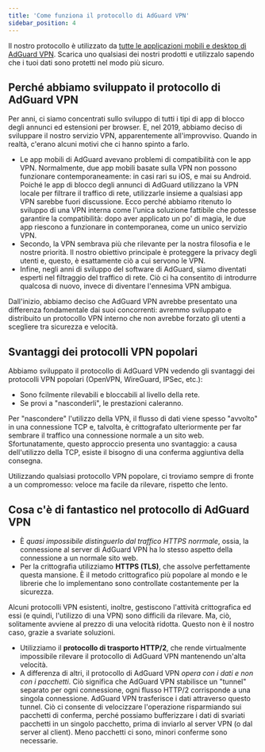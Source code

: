 ```yaml
---
title: 'Come funziona il protocollo di AdGuard VPN'
sidebar_position: 4
---
```


Il nostro protocollo è utilizzato da [tutte le applicazioni mobili e desktop di AdGuard VPN](https://adguard-vpn.com/welcome.html). Scarica uno qualsiasi dei nostri prodotti e utilizzalo sapendo che i tuoi dati sono protetti nel modo più sicuro.

## Perché abbiamo sviluppato il protocollo di AdGuard VPN

Per anni, ci siamo concentrati sullo sviluppo di tutti i tipi di app di blocco degli annunci ed estensioni per browser. E, nel 2019, abbiamo deciso di sviluppare il nostro servizio VPN, apparentemente all'improvviso. Quando in realtà, c'erano alcuni motivi che ci hanno spinto a farlo.

- Le app mobili di AdGuard avevano problemi di compatibilità con le app VPN. Normalmente, due app mobili basate sulla VPN non possono funzionare contemporaneamente: in casi rari su iOS, e mai su Android. Poiché le app di blocco degli annunci di AdGuard utilizzano la VPN locale per filtrare il traffico di rete, utilizzarle insieme a qualsiasi app VPN sarebbe fuori discussione. Ecco perché abbiamo ritenuto lo sviluppo di una VPN interna come l'unica soluzione fattibile che potesse garantire la compatibilità: dopo aver applicato un po' di magia, le due app riescono a funzionare in contemporanea, come un unico servizio VPN.
- Secondo, la VPN sembrava più che rilevante per la nostra filosofia e le nostre priorità. Il nostro obiettivo principale è proteggere la privacy degli utenti e, questo, è esattamente ciò a cui servono le VPN.
- Infine, negli anni di sviluppo del software di AdGuard, siamo diventati esperti nel filtraggio del traffico di rete. Ciò ci ha consentito di introdurre qualcosa di nuovo, invece di diventare l'ennesima VPN ambigua.

Dall'inizio, abbiamo deciso che AdGuard VPN avrebbe presentato una differenza fondamentale dai suoi concorrenti: avremmo sviluppato e distribuito un protocollo VPN interno che non avrebbe forzato gli utenti a scegliere tra sicurezza e velocità.

## Svantaggi dei protocolli VPN popolari

Abbiamo sviluppato il protocollo di AdGuard VPN vedendo gli svantaggi dei protocolli VPN popolari (OpenVPN, WireGuard, IPSec, etc.):

- Sono fcilmente rilevabili e bloccabili al livello della rete.
- Se provi a "nasconderli", le prestazioni caleranno.

Per "nascondere" l'utilizzo della VPN, il flusso di dati viene spesso "avvolto" in una connessione TCP e, talvolta, è crittografato ulteriormente per far sembrare il traffico una connessione normale a un sito web. Sfortunatamente, questo approccio presenta uno svantaggio: a causa dell'utilizzo della TCP, esiste il bisogno di una conferma aggiuntiva della consegna.

Utilizzando qualsiasi protocollo VPN popolare, ci troviamo sempre di fronte a un compromesso: veloce ma facile da rilevare, rispetto che lento.

## Cosa c'è di fantastico nel protocollo di AdGuard VPN

- È *quasi impossibile distinguerlo dal traffico HTTPS norrmale*, ossia, la connessione al server di AdGuard VPN ha lo stesso aspetto della connessione a un normale sito web.
- Per la crittografia utilizziamo **HTTPS (TLS)**, che assolve perfettamente questa mansione. È il metodo crittografico più popolare al mondo e le librerie che lo implementano sono controllate costantemente per la sicurezza.

Alcuni protocolli VPN esistenti, inoltre, gestiscono l'attività crittografica ed essi (e quindi, l'utilizzo di una VPN) sono difficili da rilevare. Ma, ciò, solitamente avviene al prezzo di una velocità ridotta. Questo non è il nostro caso, grazie a svariate soluzioni.

- Utilizziamo il **protocollo di trasporto HTTP/2**, che rende virtualmente impossibile rilevare il protocollo di AdGuard VPN mantenendo un'alta velocità.
- A differenza di altri, il protocollo di AdGuard VPN *opera con i dati e non con i pacchetti*. Ciò significa che AdGuard VPN stabilisce un "tunnel" separato per ogni connessione, ogni flusso HTTP/2 corrisponde a una singola connessione. AdGuard VPN trasferisce i dati attraverso questo tunnel. Ciò ci consente di velocizzare l'operazione risparmiando sui pacchetti di conferma, perché possiamo bufferizzare i dati di svariati pacchetti in un singolo pacchetto, prima di inviarlo al server VPN (o dal server al client). Meno pacchetti ci sono, minori conferme sono necessarie.
